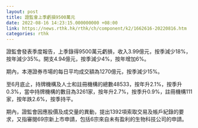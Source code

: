 ```yaml
---
layout: post
title: 證監會上季虧損9500萬元
date: 2022-08-16 14:23:15.000000000 +08:00
link: https://news.rthk.hk/rthk/ch/component/k2/1662616-20220816.htm
categories: rthk
---
```


證監會發表季度報告，上季錄得9500萬元虧損，收入3.99億元，按季減少18%，按年減少35%。開支4.94億元，按季減少4%，按年增加6%。

期內，本港證券市場的每日平均成交額為1270億元，按季減少15%。

至6月底止，持牌機構及人士和註冊機構的總數48533，按年升2.1%，按季升0.3%，當中持牌機構的數目為3261家，按年升2.7%，按季升0.9%，註冊機構111家，按年跌2.6%，按季持平。

期內，證監會因應股價及成交量的異動，提出1392項索取交易及帳戶紀錄的要求，又指審閱69宗新上市申請，包括6宗來自未有盈利的生物科技公司的申請。

